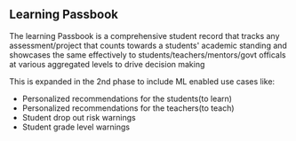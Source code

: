 ## Learning Passbook 

The learning Passbook is a comprehensive student record that tracks any assessment/project that counts towards a students' academic standing and showcases the same effectively to students/teachers/mentors/govt officals at various aggregated levels to drive decision making 

This is expanded in the 2nd phase to include ML enabled use cases like:
- Personalized recommendations for the students(to learn)
- Personalized recommendations for the teachers(to teach)
- Student drop out risk warnings
- Student grade level warnings 

